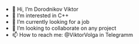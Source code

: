 - 👋 Hi, I’m Dorodnikov Viktor
- 👀 I’m interested in C++
- 🌱 I’m currently looking for a job
- 💞️ I’m looking to collaborate on any project
- 📫 How to reach me: @ViktorVolga in Telegramm



<!---
ViktorVolga/ViktorVolga is a ✨ special ✨ repository because its `README.md` (this file) appears on your GitHub profile.
You can click the Preview link to take a look at your changes.
--->
